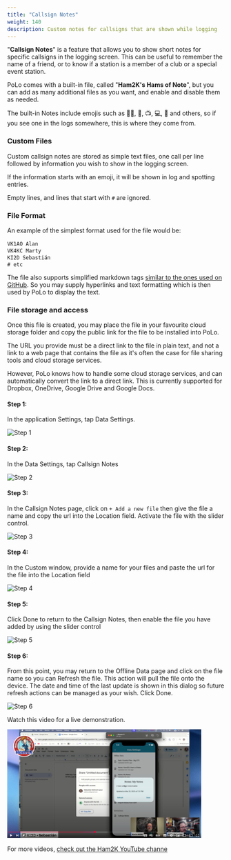 ```yaml
---
title: "Callsign Notes"
weight: 140
description: Custom notes for callsigns that are shown while logging
---
```

"**Callsign Notes**" is a feature that allows you to show short notes for specific callsigns in the logging screen. This can be useful to remember the name of a friend, or to know if a station is a member of a club or a special event station.

PoLo comes with a built-in file, called "**Ham2K's Hams of Note**", but you can add as many additional files as you want, and enable and disable them as needed.

The built-in Notes include emojis such as 🧑‍💻, 👷, 📺, 💻, 🌳 and others, so if you see one in the logs somewhere, this is where they come from.

### Custom Files
Custom callsign notes are stored as simple text files, one call per line followed by information you wish to show in the logging screen.

If the information starts with an emoji, it will be shown in log and spotting entries.

Empty lines, and lines that start with `#` are ignored.

### File Format
An example of the simplest format used for the file would be:

```
VK1AO Alan
VK4KC Marty
KI2D Sebastián
# etc
```

The file also supports simplified markdown tags [similar to the ones used on GitHub](https://docs.github.com/en/get-started/writing-on-github/getting-started-with-writing-and-formatting-on-github/basic-writing-and-formatting-syntax). So you may supply hyperlinks and text formatting which is then used by PoLo to display the text.

### File storage and access
Once this file is created, you may place the file in your favourite cloud storage folder and copy the public link for the file to be installed into PoLo.

The URL you provide must be a direct link to the file in plain text, and not a link to a web page that contains the file as it's often the case for file sharing tools and cloud storage services.

However, PoLo knows how to handle some cloud storage services, and can automatically convert the link to a direct link.
This is currently supported for Dropbox, OneDrive, Google Drive and Google Docs.

#### Step 1:
In the application Settings, tap Data Settings.

![Step 1](./step1.png)

#### Step 2:
In the Data Settings, tap Callsign Notes

![Step 2](./step2.png)

#### Step 3:
In the Callsign Notes page, click on ```+ Add a new file``` then give the file a name and copy the url into the Location field. Activate the file with the slider control.

![Step 3](./step3.png)

#### Step 4:
In the Custom window, provide a name for your files and paste the url for the file into the Location field

![Step 4](./step4.png)

#### Step 5:
Click Done to return to the Callsign Notes, then enable the file you have added by using the slider control

![Step 5](./step5.png)

#### Step 6:
From this point, you may return to the Offline Data page and click on the file name so you can Refresh the file. This action will pull the file onto the device. The date and time of the last update is shown in this dialog so future refresh actions can be managed as your wish. Click Done.

![Step 6](./step6.png)

Watch this video for a live demonstration.

[<img src="./callsignnotes.png" width=450>](https://youtu.be/t-diwmvjQtQ)

For more videos, [check out the Ham2K YouTube channe](https://www.youtube.com/@Ham2KApps/videos)